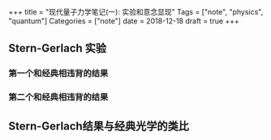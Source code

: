 +++
title = "现代量子力学笔记(一): 实验和意念显现"
Tags = ["note", "physics", "quantum"]
Categories = ["note"]
date = 2018-12-18
draft = true
+++

## Stern-Gerlach 实验

### 第一个和经典相违背的结果

### 第二个和经典相违背的结果

## Stern-Gerlach结果与经典光学的类比
